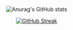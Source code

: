 <div align="center">

  ![Anurag's GitHub stats](https://github-readme-stats.vercel.app/api?username=Nade00&show_icons=true&theme=synthwave)
  
  [![GitHub Streak](https://github-readme-streak-stats.herokuapp.com?user=Nade00&theme=highcontrast)](https://git.io/streak-stats)

</div>

